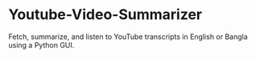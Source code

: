 # Youtube-Video-Summarizer
Fetch, summarize, and listen to YouTube transcripts in English or Bangla using a Python GUI.

